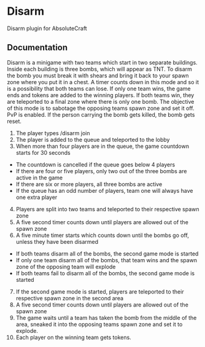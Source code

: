 # Disarm
Disarm plugin for AbsoluteCraft

## Documentation

Disarm is a minigame with two teams which start in two separate buildings. Inside each building is three bombs, which will appear as TNT. To disarm the bomb you must break it with shears and bring it back to your spawn zone where you put it in a chest. A timer counts down in this mode and so it is a possibility that both teams can lose. If only one team wins, the game ends and tokens are added to the winning players. If both teams win, they are teleported to a final zone where there is only one bomb. The objective of this mode is to sabotage the opposing teams spawn zone and set it off. PvP is enabled. If the person carrying the bomb gets killed, the bomb gets reset.

1. The player types /disarm join
2. The player is added to the queue and teleported to the lobby
3. When more than four players are in the queue, the game countdown starts for 30 seconds
  - The countdown is cancelled if the queue goes below 4 players
  - If there are four or five players, only two out of the three bombs are active in the game
  - If there are six or more players, all three bombs are active
  - If the queue has an odd number of players, team one will always have one extra player
4. Players are split into two teams and teleported to their respective spawn zone
5. A five second timer counts down until players are allowed out of the spawn zone
6. A five minute timer starts which counts down until the bombs go off, unless they have been disarmed
  - If both teams disarm all of the bombs, the second game mode is started
  - If only one team disarm all of the bombs, that team wins and the spawn zone of the opposing team will explode
  - If both teams fail to disarm all of the bombs, the second game mode is started
7. If the second game mode is started, players are teleported to their respective spawn zone in the second area
8. A five second timer counts down until players are allowed out of the spawn zone
9. The game waits until a team has taken the bomb from the middle of the area, sneaked it into the opposing teams spawn zone and set it to explode.
10. Each player on the winning team gets tokens.
